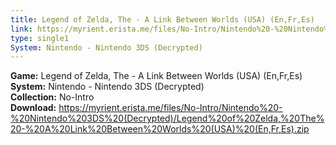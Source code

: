 ```yaml
---
title: Legend of Zelda, The - A Link Between Worlds (USA) (En,Fr,Es)
link: https://myrient.erista.me/files/No-Intro/Nintendo%20-%20Nintendo%203DS%20(Decrypted)/Legend%20of%20Zelda,%20The%20-%20A%20Link%20Between%20Worlds%20(USA)%20(En,Fr,Es).zip
type: single1
System: Nintendo - Nintendo 3DS (Decrypted)
---
```

<b>Game:</b> Legend of Zelda, The - A Link Between Worlds (USA) (En,Fr,Es)<br>
<b>System:</b> Nintendo - Nintendo 3DS (Decrypted)<br>
<b>Collection:</b> No-Intro<br>
<b>Download:</b> https://myrient.erista.me/files/No-Intro/Nintendo%20-%20Nintendo%203DS%20(Decrypted)/Legend%20of%20Zelda,%20The%20-%20A%20Link%20Between%20Worlds%20(USA)%20(En,Fr,Es).zip